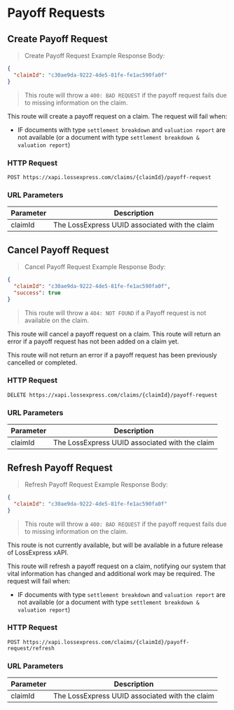 # Payoff Requests

## Create Payoff Request

> Create Payoff Request Example Response Body:

```json
{
  "claimId": "c30ae9da-9222-4de5-81fe-fe1ac590fa0f"
}
```

> This route will throw a `400: BAD REQUEST` if the payoff request fails due to missing information on the claim.

This route will create a payoff request on a claim. The request will fail when:

- IF documents with type `settlement breakdown` and `valuation report` are not available (or a document with type `settlement breakdown & valuation report`)

### HTTP Request

`POST https://xapi.lossexpress.com/claims/{claimId}/payoff-request`

### URL Parameters

Parameter | Description
--------- | -----------
claimId | The LossExpress UUID associated with the claim

## Cancel Payoff Request

> Cancel Payoff Request Example Response Body:

```json
{
  "claimId": "c30ae9da-9222-4de5-81fe-fe1ac590fa0f",
  "success": true
}
```

> This route will throw a `404: NOT FOUND` if a Payoff request is not available on the claim.

This route will cancel a payoff request on a claim. This route will return an error if a payoff request has not been added on a claim yet.

This route will not return an error if a payoff request has been previously cancelled or completed.

### HTTP Request

`DELETE https://xapi.lossexpress.com/claims/{claimId}/payoff-request`

### URL Parameters

Parameter | Description
--------- | -----------
claimId | The LossExpress UUID associated with the claim

## Refresh Payoff Request

> Refresh Payoff Request Example Response Body:

```json
{
  "claimId": "c30ae9da-9222-4de5-81fe-fe1ac590fa0f"
}
```

> This route will throw a `400: BAD REQUEST` if the payoff request fails due to missing information on the claim.

<aside class="notice">
This route is not currently available, but will be available in a future release of LossExpress xAPI.
</aside>

This route will refresh a payoff request on a claim, notifying our system that vital information has changed and additional work may be required. The request will fail when:

- IF documents with type `settlement breakdown` and `valuation report` are not available (or a document with type `settlement breakdown & valuation report`)

### HTTP Request

`POST https://xapi.lossexpress.com/claims/{claimId}/payoff-request/refresh`

### URL Parameters

Parameter | Description
--------- | -----------
claimId | The LossExpress UUID associated with the claim
